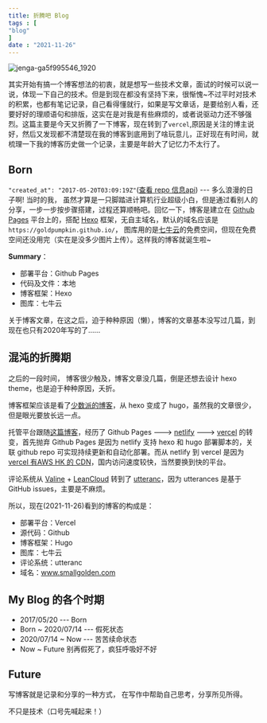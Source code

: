 ```yaml
---
title: 折腾吧 Blog 
tags : [
"blog"
]
date : "2021-11-26"
---
```

![jenga-ga5f995546_1920](https://qiniu.5ires.top/uPic/jenga-ga5f995546_1920.jpeg)

其实开始有搞一个博客想法的初衷，就是想写一些技术文章，面试的时候可以说一说，体现一下自己的技术。但是到现在都没有坚持下来，很惭愧~不过平时对技术的积累，也都有笔记记录，自己看得懂就行，如果是写文章话，是要给别人看，还要好好的理顺语句和排版，这实在是对我是有些麻烦的，或者说驱动力还不够强烈。这篇主要是今天又折腾了一下博客，现在转到了`vercel`,原因是关注的博主说好，然后又发现都不清楚现在我的博客到底用到了啥玩意儿，正好现在有时间，就梳理一下我的博客历史做一个记录，主要是年龄大了记忆力不太行了。

## Born

`"created_at": "2017-05-20T03:09:19Z"`([查看 repo  信息api](https://api.github.com/repos/goldpumpkin/goldpumpkin.github.io)) --- 多么浪漫的日子啊! 当时的我， 虽然才算是一只脚踏进计算机行业超级小白，但是通过看别人的分享，一步一步按步骤搭建，过程还算顺畅吧。回忆一下，博客是建立在 [Github Pages](https://pages.github.com/) 平台上的，搭配 [Hexo](https://hexo.io/) 框架，无自主域名，默认的域名应该是`https://goldpumpkin.github.io/`， 图库用的是[七牛云](https://www.qiniu.com/)的免费空间，但现在免费空间还没用完（实在是没多少图片上传）。这样我的博客就诞生啦~ 

**Summary**：

+ 部署平台：Github Pages
+ 代码及文件：本地
+ 博客框架：Hexo
+ 图库：七牛云

关于博客文章，在这之后，迫于种种原因（懒），博客的文章基本没写过几篇，到现在也只有2020年写的了......

## 混沌的折腾期

之后的一段时间， 博客很少触及，博客文章没几篇，倒是还想去设计 hexo theme，也是迫于种种原因，夭折。

博客框架应该是看了[少数派的博客](https://sspai.com/post/59904)，从 hexo 变成了 hugo，虽然我的文章很少，但是眼光要放长远一点。

托管平台跟随[这篇博客](https://www.bmpi.dev/dev/guide-to-setup-blog-site-with-zero-cost-5/)，经历了 Github Pages ---> [netlify](https://www.netlify.com/) ---> [vercel](https://vercel.com/) 的转变，首先抛弃 Github Pages 是因为 netlify 支持 hexo 和 hugo 部署脚本的，关联 github repo 可实现持续更新和自动化部署。而从 netlify 到 vercel 是因为 [vercel 有AWS HK 的 CDN](https://aozaki.cc/migrating-to-vercel/)，国内访问速度较快，当然要换到快的平台。

评论系统从 [Valine](https://vuepress-theme-reco.recoluan.com/views/plugins/comments.html) + [LeanCloud](https://www.leancloud.cn/) 转到了 [utteranc](https://utteranc.es/)，因为 utterances 是基于 GitHub issues，主要是不麻烦。

所以，现在(2021-11-26)看到的博客的构成是：

+ 部署平台：Vercel
+ 源代码：Github
+ 博客框架：Hugo
+ 图库：七牛云
+ 评论系统：utteranc
+ 域名：www.smallgolden.com

## My Blog 的各个时期

+ 2017/05/20 --- Born
+ Born ~ 2020/07/14 --- 假死状态
+ 2020/07/14 ~ Now --- 苦苦续命状态
+ Now ~ Future 别再假死了，疯狂呼吸好不好

## Future

写博客就是记录和分享的一种方式， 在写作中帮助自己思考，分享所见所得。

不只是技术（口号先喊起来！）


